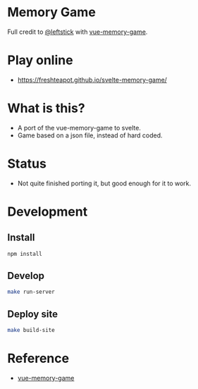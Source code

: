 # Memory Game

Full credit to [@leftstick](https://github.com/leftstick) with [vue-memory-game](https://github.com/leftstick/vue-memory-game).

# Play online
- https://freshteapot.github.io/svelte-memory-game/

# What is this?
- A port of the vue-memory-game to svelte.
- Game based on a json file, instead of hard coded.

# Status
- Not quite finished porting it, but good enough for it to work.

# Development
## Install
```sh
npm install
```
## Develop
```sh
make run-server
```

## Deploy site
```sh
make build-site
```

# Reference
- [vue-memory-game](https://github.com/leftstick/vue-memory-game)
